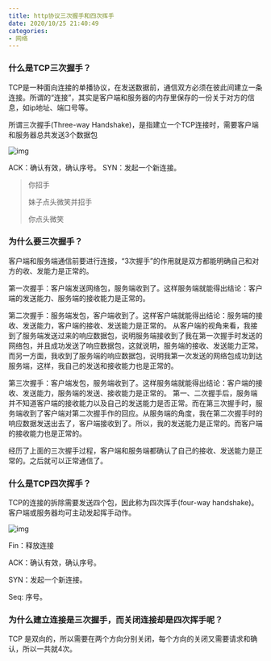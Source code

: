 ```yaml
---
title: http协议三次握手和四次挥手
date: 2020/10/25 21:40:49
categories:
- 网络
---
```




###  什么是TCP三次握手？

TCP是一种面向连接的单播协议，在发送数据前，通信双方必须在彼此间建立一条连接。所谓的“连接”，其实是客户端和服务器的内存里保存的一份关于对方的信息，如ip地址、端口号等。

所谓三次握手(Three-way Handshake)，是指建立一个TCP连接时，需要客户端和服务器总共发送3个数据包

![img](https://tva1.sinaimg.cn/large/00831rSTly1gcxdw1ieruj30u00vfmza.jpg)

ACK：确认有效，确认序号。 SYN：发起一个新连接。

> 你招手
>
> 妹子点头微笑并招手
>
> 你点头微笑

### 为什么要三次握手？

客户端和服务端通信前要进行连接，“3次握手”的作用就是双方都能明确自己和对方的收、发能力是正常的。

第一次握手：客户端发送网络包，服务端收到了。这样服务端就能得出结论：客户端的发送能力、服务端的接收能力是正常的。

第二次握手：服务端发包，客户端收到了。这样客户端就能得出结论：服务端的接收、发送能力，客户端的接收、发送能力是正常的。 从客户端的视角来看，我接到了服务端发送过来的响应数据包，说明服务端接收到了我在第一次握手时发送的网络包，并且成功发送了响应数据包，这就说明，服务端的接收、发送能力正常。而另一方面，我收到了服务端的响应数据包，说明我第一次发送的网络包成功到达服务端，这样，我自己的发送和接收能力也是正常的。

第三次握手：客户端发包，服务端收到了。这样服务端就能得出结论：客户端的接收、发送能力，服务端的发送、接收能力是正常的。 第一、二次握手后，服务端并不知道客户端的接收能力以及自己的发送能力是否正常。而在第三次握手时，服务端收到了客户端对第二次握手作的回应。从服务端的角度，我在第二次握手时的响应数据发送出去了，客户端接收到了。所以，我的发送能力是正常的。而客户端的接收能力也是正常的。

经历了上面的三次握手过程，客户端和服务端都确认了自己的接收、发送能力是正常的。之后就可以正常通信了。

### 什么是TCP四次挥手？

TCP的连接的拆除需要发送四个包，因此称为四次挥手(four-way handshake)。客户端或服务器均可主动发起挥手动作。

![img](https://tva1.sinaimg.cn/large/00831rSTly1gcxe17p0koj30ve0lcdix.jpg)

Fin：释放连接

ACK：确认有效，确认序号。

SYN：发起一个新连接。

Seq: 序号。

### 为什么建立连接是三次握手，而关闭连接却是四次挥手呢？

TCP 是双向的，所以需要在两个方向分别关闭，每个方向的关闭又需要请求和确认，所以一共就4次。
